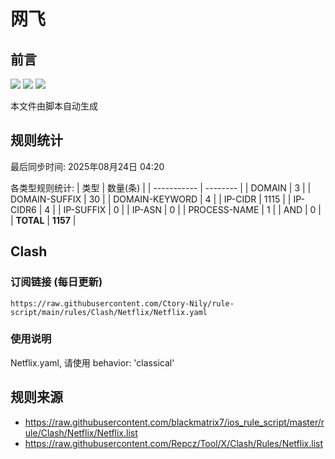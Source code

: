 # 网飞

## 前言
![](https://img.shields.io/badge/%E4%B8%8B%E8%BD%BD%E8%A7%84%E5%88%99-%E5%90%88%E5%B9%B6%E8%A7%84%E5%88%99-blue) ![](https://img.shields.io/badge/%E7%BB%9F%E8%AE%A1%E6%95%B0%E9%87%8F-green) ![](https://img.shields.io/badge/%E7%94%9F%E6%88%90%E8%AE%A2%E9%98%85-8A2BE2)

本文件由脚本自动生成

## 规则统计
最后同步时间: 2025年08月24日 04:20

各类型规则统计:
| 类型        | 数量(条) |
| ----------- | -------- |
| DOMAIN       | 3        | 
| DOMAIN-SUFFIX | 30       | 
| DOMAIN-KEYWORD | 4        | 
| IP-CIDR      | 1115     | 
| IP-CIDR6     | 4        | 
| IP-SUFFIX    | 0        | 
| IP-ASN       | 0        | 
| PROCESS-NAME | 1        | 
| AND          | 0        | 
| **TOTAL** | **1157** | 
## Clash

### 订阅链接 (每日更新)
```
https://raw.githubusercontent.com/Ctory-Nily/rule-script/main/rules/Clash/Netflix/Netflix.yaml
```

### 使用说明
Netflix.yaml, 请使用 behavior: 'classical'

## 规则来源
- https://raw.githubusercontent.com/blackmatrix7/ios_rule_script/master/rule/Clash/Netflix/Netflix.list 
- https://raw.githubusercontent.com/Repcz/Tool/X/Clash/Rules/Netflix.list 

